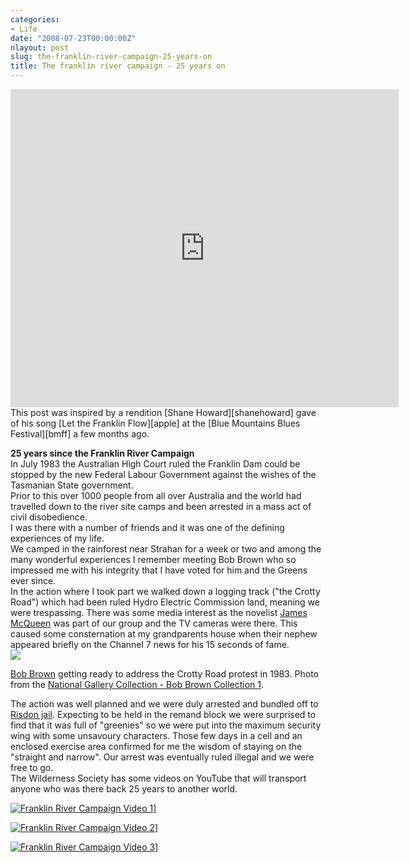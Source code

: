 ```yaml
---
categories:
- Life
date: "2008-07-23T00:00:00Z"
nlayout: post
slug: the-franklin-river-campaign-25-years-on
title: The franklin river campaign - 25 years on
---
```


<iframe width="621" height="509" src="https://www.youtube.com/embed/jyU7KxVBGP8?list=RDjyU7KxVBGP8" title="YouTube video player" frameborder="0" allow="accelerometer; autoplay; clipboard-write; encrypted-media; gyroscope; picture-in-picture" allowfullscreen></iframe>
This post was inspired by a rendition [Shane Howard][shanehoward] gave of his song [Let the Franklin Flow][apple] at the [Blue Mountains Blues Festival][bmff] a few months ago. 

<!--read_more-->

**25 years since the Franklin River Campaign**  
In July 1983 the Australian High Court ruled the Franklin Dam could be stopped by the new Federal Labour Government against the wishes of the Tasmanian State government.  
Prior to this over 1000 people from all over Australia and the world had travelled down to the river site camps and been arrested in a mass act of civil disobedience.  
I was there with a number of friends and it was one of the defining experiences of my life.  
We camped in the rainforest near Strahan for a week or two and among the many wonderful experiences I remember meeting Bob Brown who so impressed me with his integrity that I have voted for him and the Greens ever since.  
In the action where I took part we walked down a logging track ("the Crotty Road") which had been ruled Hydro Electric Commission land, meaning we were trespassing. There was some media interest as the novelist [James McQueen][middlemiss] was part of our group and the TV cameras were there. This caused some consternation at my grandparents house when their nephew appeared briefly on the Channel 7 news for his 15 seconds of fame.  
![][williampickup]

[Bob Brown][wikipedia] getting ready to address the Crotty Road protest in 1983. Photo from the [National Gallery Collection - Bob Brown Collection 1][nma].  
  
The action was well planned and we were duly arrested and bundled off to [Risdon jail][wikipedia 2]. Expecting to be held in the remand block we were surprised to find that it was full of "greenies" so we were put into the maximum security wing with some unsavoury characters. Those few days in a cell and an enclosed exercise area confirmed for me the wisdom of staying on the "straight and narrow". Our arrest was eventually ruled illegal and we were free to go.  
The Wilderness Society has some videos on YouTube that will transport anyone who was there back 25 years to another world.

[![Franklin River Campaign Video 1][youtube]][youtube 2]]

[![Franklin River Campaign Video 2][youtube 3]][youtube 4]]

[![Franklin River Campaign Video 3][youtube 5]][youtube 6]]


[apple]: https://itunes.apple.com/us/album/let-the-franklin-flow/id562836000?i=562836006&amp;uo=4 "Let The Franklin Flow"
[bmff]: http://www.bmff.org.au/
[middlemiss]: http://www.middlemiss.org/lit/authors/mcqueenj.html
[nma]: http://www.nma.gov.au/collections-search/display?irn=135579
[shanehoward]: http://www.shanehoward.com.au "Shane Howard"
[wikipedia]: http://en.wikipedia.org/wiki/Bob_Brown
[wikipedia 2]: http://en.wikipedia.org/wiki/Risdon_Prison_Complex "Risdon Jail"
[williampickup]: /assets/images/2014/01/8081953951.jpg
[youtube]: http://img.youtube.com/vi/1JHvADKUCwk/0.jpg
[youtube 2]: http://www.youtube.com/watch?v=1JHvADKUCwk
[youtube 3]: http://img.youtube.com/vi/rGpy8_v3tmI/0.jpg
[youtube 4]: http://www.youtube.com/watch?v=rGpy8_v3tmI
[youtube 5]: http://img.youtube.com/vi/HhCGFHkzifQ/0.jpg
[youtube 6]: http://www.youtube.com/watch?v=HhCGFHkzifQ
